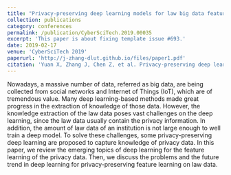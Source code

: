 ```yaml
---
title: "Privacy-preserving deep learning models for law big data feature learning"
collection: publications
category: conferences
permalink: /publication/CyberSciTech.2019.00035
excerpt: 'This paper is about fixing template issue #693.'
date: 2019-02-17
venue: 'CyberSciTech 2019'
paperurl: 'http://j-zhang-dlut.github.io/files/paper1.pdf'
citation: 'Yuan X, Zhang J, Chen Z, et al. Privacy-preserving deep learning models for law big data feature learning[C]//2019 IEEE Intl Conf on Dependable, Autonomic and Secure Computing, Intl Conf on Pervasive Intelligence and Computing, Intl Conf on Cloud and Big Data Computing, Intl Conf on Cyber Science and Technology Congress (DASC/PiCom/CBDCom/CyberSciTech). IEEE, 2019: 128-134.'
---
```


Nowadays, a massive number of data, referred as big data, are being collected from social networks and Internet of Things (IoT), which are of tremendous value. Many deep learning-based methods made great progress in the extraction of knowledge of those data. However, the knowledge extraction of the law data poses vast challenges on the deep learning, since the law data usually contain the privacy information. In addition, the amount of law data of an institution is not large enough to well train a deep model. To solve these challenges, some privacy-preserving deep learning are proposed to capture knowledge of privacy data. In this paper, we review the emerging topics of deep learning for the feature learning of the privacy data. Then, we discuss the problems and the future trend in deep learning for privacy-preserving feature learning on law data.
